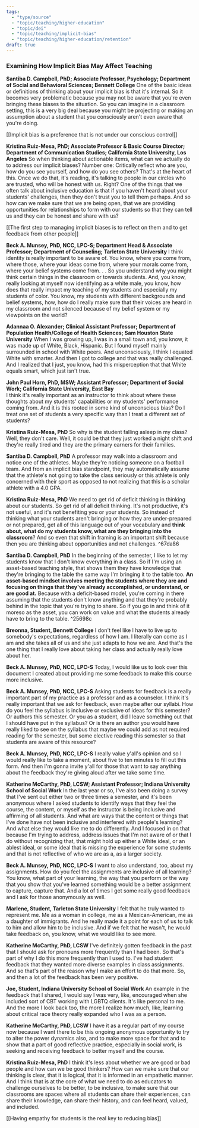 ```yaml
---
tags:
  - "type/source"
  - "topic/teaching/higher-education"
  - "topic/dei"
  - "topic/teaching/implicit-bias"
  - "topic/teaching/higher-education/retention"
draft: true
---
```

### Examining How Implicit Bias May Affect Teaching  
**Santiba D. Campbell, PhD; Associate Professor, Psychology; Department of Social and Behavioral Sciences; Bennett College** 
One of the basic ideas or definitions of thinking about your implicit bias is that it's internal. So it becomes very problematic because you may not be aware that you're even bringing these biases to the situation. So you can imagine in a classroom setting, this is a very big deal because you might be projecting or making an assumption about a student that you consciously aren't even aware that you're doing.  

[[Implicit bias is a preference that is not under our conscious control]]

**Kristina Ruiz-Mesa, PhD; Associate Professor & Basic Course Director; Department of Communication Studies; California State University, Los Angeles**
So when thinking about actionable items, what can we actually do to address our implicit biases? Number one: Critically reflect who are you, how do you see yourself, and how do you see others? That's at the heart of this. Once we do that, it's reading, it's talking to people in our circles who are trusted, who will be honest with us. Right? One of the things that we often talk about inclusive education is that if you haven't heard about your students' challenges, then they don't trust you to tell them perhaps. And so how can we make sure that we are being open, that we are providing opportunities for relationships to form with our students so that they can tell us and they can be honest and share with us?  

[[The first step to managing implicit biases is to reflect on them and to get feedback from other people]] 

**Beck A. Munsey, PhD, NCC, LPC-S; Department Head & Associate Professor; Department of Counseling; Tarleton State University**
I think identity is really important to be aware of. You know, where you come from, where those, where your ideas come from, where your morals come from, where your belief systems come from. . . So you understand why you might think certain things in the classroom or towards students. And, you know, really looking at myself now identifying as a white male, you know, how does that really impact my teaching of my students and especially my students of color. You know, my students with different backgrounds and belief systems, how, how do I really make sure that their voices are heard in my classroom and not silenced because of my belief system or my viewpoints on the world?  

**Adannaa O. Alexander; Clinical Assistant Professor; Department of Population Health/College of Health Sciences; Sam Houston State University** 
When I was growing up, I was in a small town and, you know, it was made up of White, Black, Hispanic. But I found myself mainly surrounded in school with White peers. And unconsciously, I think I equated White with smarter. And then I got to college and that was really challenged. And I realized that I just, you know, had this misperception that that White equals smart, which just isn't true. 

**John Paul Horn, PhD, MSW; Assistant Professor; Department of Social Work; California State University, East Bay**  
I think it's really important as an instructor to think about where these thoughts about my students' capabilities or my students' performance coming from. And it is this rooted in some kind of unconscious bias? Do I treat one set of students a very specific way than I treat a different set of students? 

**Kristina Ruiz-Mesa, PhD** 
So why is the student falling asleep in my class? Well, they don't care. Well, it could be that they just worked a night shift and they're really tired and they are the primary earners for their families.  

**Santiba D. Campbell, PhD**
A professor may walk into a classroom and notice one of the athletes. Maybe they're noticing someone on a football team. And from an implicit bias standpoint, they may automatically assume that the athlete's not going to take the class seriously or this athlete is only concerned with their sport as opposed to not realizing that this is a scholar athlete with a 4.0 GPA.

**Kristina Ruiz-Mesa, PhD** 
We need to get rid of deficit thinking in thinking about our students. So get rid of all deficit thinking. It's not productive, it's not useful, and it's not benefiting you or your students. So instead of thinking what your students aren't bringing or how they are under-prepared or not prepared, get all of this language out of your vocabulary and **think about, what do my students know, what are they bringing into the classroom**? And so even that shift in framing is an important shift because then you are thinking about opportunities and not challenges.   ^67da86

**Santiba D. Campbell, PhD** 
In the beginning of the semester, I like to let my students know that I don't know everything in a class. So if I'm using an asset-based teaching style, that shows them they have knowledge that they're bringing to the table the same way I'm bringing it to the table too. **An asset-based mindset involves meeting the students where they are and focusing on things that they've already accomplished, or understand, or are good at.** Because with a deficit-based model, you're coming in there assuming that the students don't know anything and that they're probably behind in the topic that you're trying to share. So if you go in and think of it moreso as the asset, you can work on value and what the students already have to bring to the table.  ^25698c

**Breonna, Student, Bennett College**
I don't feel like I have to live up to somebody's expectations, regardless of how I am. I literally can come as I am and she takes all of us and she just adapts to how we are. And that's the one thing that I really love about taking her class and actually really love about her.  

**Beck A. Munsey, PhD, NCC, LPC-S** 
Today, I would like us to look over this document I created about providing me some feedback to make this course more inclusive. 

**Beck A. Munsey, PhD, NCC, LPC-S** 
Asking students for feedback is a really important part of my practice as a professor and as a counselor. I think it's really important that we ask for feedback, even maybe after our syllabi. How do you feel the syllabus is inclusive or exclusive of ideas for this semester? Or authors this semester. Or you as a student, did I leave something out that I should have put in the syllabus? Or is there an author you would have really liked to see on the syllabus that maybe we could add as not required reading for the semester, but some elective reading this semester so that students are aware of this resource?  

**Beck A. Munsey, PhD, NCC, LPC-S**
I really value y'all's opinion and so I would really like to take a moment, about five to ten minutes to fill out this form. And then I'm gonna invite y'all for those that want to say anything about the feedback they're giving aloud after we take some time. 

**Katherine McCarthy, PhD, LCSW; Assistant Professor; Indiana University School of Social Work** 
In the last year or so, I've also been doing a survey that I've sent out either two or three times a semester, and it's been anonymous where I asked students to identify ways that they feel the course, the content, or myself as the instructor is being inclusive and affirming of all students. And what are ways that the content or things that I've done have not been inclusive and interfered with people's learning? And what else they would like me to do differently. And I focused in on that because I'm trying to address, address issues that I'm not aware of or that I do without recognizing that, that might hold up either a White ideal, or an ablest ideal, or some ideal that is missing the experience for some students and that is not reflective of who we are as a, as a larger society.  

**Beck A. Munsey, PhD, NCC, LPC-S** 
I want to also understand, too, about my assignments. How do you feel the assignments are inclusive of all learning? You know, what part of your learning, the way that you perform or the way that you show that you've learned something would be a better assignment to capture, capture that. And a lot of times I get some really good feedback and I ask for those anonymously as well.  

**Marlene, Student, Tarleton State University**
I felt that he truly wanted to represent me. Me as a woman in college, me as a Mexican-American, me as a daughter of immigrants. And he really made it a point for each of us to talk to him and allow him to be inclusive. And if we felt that he wasn't, he would take feedback on, you know, what we would like to see more.

**Katherine McCarthy, PhD, LCSW** 
I've definitely gotten feedback in the past that I should ask for pronouns more frequently than I had been. So that's part of why I do this more frequently than I used to. I've had student feedback that they wanted more diverse examples in class assignments. And so that's part of the reason why I make an effort to do that more. So, and then a lot of the feedback has been very positive. 

**Joe, Student, Indiana University School of Social Work**
An example in the feedback that I shared, I would say I was very, like, encouraged when she included sort of CBT working with LGBTQ clients. It's like personal to me. And the more I look back too, the more I realize how much, like, learning about critical race theory really expanded who I was as a person.  

**Katherine McCarthy, PhD, LCSW**
I have it as a regular part of my course now because I want there to be this ongoing anonymous opportunity to try to alter the power dynamics also, and to make more space for that and to show that a part of good reflective practice, especially in social work, is seeking and receiving feedback to better myself and the course.  

**Kristina Ruiz-Mesa, PhD** 
I think it's less about whether we are good or bad people and how can we be good thinkers? How can we make sure that our thinking is clear, that it is logical, that it is informed in an empathetic manner. And I think that is at the core of what we need to do as educators to challenge ourselves to be better, to be inclusive, to make sure that our classrooms are spaces where all students can share their experiences, can share their knowledge, can share their history, and can feel heard, valued, and included.

[[Having empathy for students is the real key to reducing bias]]